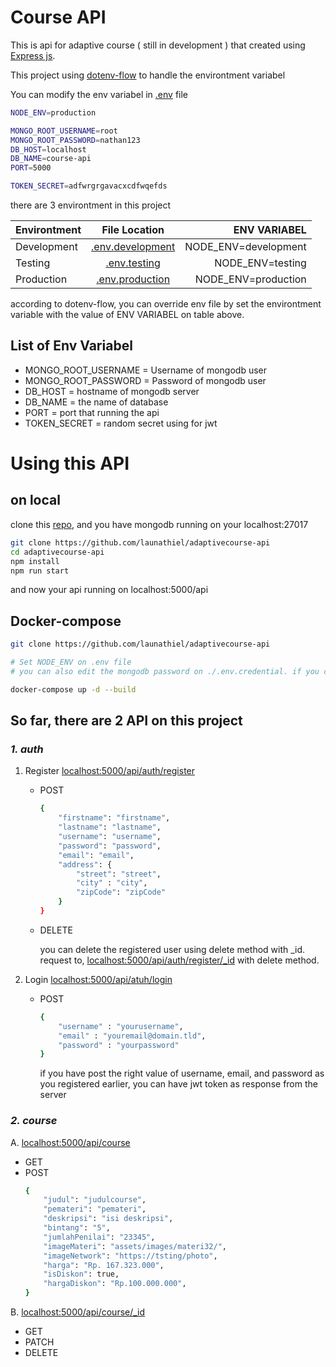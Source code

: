 # Course API

This is api for adaptive course ( still in development ) that created using [Express js](https://www.npmjs.com/package/express).

This project using [dotenv-flow](https://www.npmjs.com/package/dotenv-flow) to handle the environtment variabel

You can modify the env variabel in [.env](./.env) file

```bash
NODE_ENV=production

MONGO_ROOT_USERNAME=root
MONGO_ROOT_PASSWORD=nathan123
DB_HOST=localhost
DB_NAME=course-api
PORT=5000

TOKEN_SECRET=adfwrgrgavacxcdfwqefds
```
there are 3 environtment in this project

| Environtment |             File Location              |       ENV VARIABEL   |
|--------------|:--------------------------------------:|---------------------:|
|  Development | [.env.development](./.env.development) | NODE_ENV=development |
|    Testing   | [.env.testing](./.env.testing)         | NODE_ENV=testing     |
|  Production  | [.env.production](./.env.production)   | NODE_ENV=production  |

according to dotenv-flow, you can override env file by set the environtment variable with the value of ENV VARIABEL on table above.

## List of Env Variabel
- MONGO_ROOT_USERNAME = Username of mongodb user
- MONGO_ROOT_PASSWORD = Password of mongodb user
- DB_HOST = hostname of mongodb server
- DB_NAME = the name of database
- PORT = port that running the api
- TOKEN_SECRET = random secret using for jwt

# Using this API
## on local
clone this [repo](https://github.com/launathiel/adaptivecourse-api), and you have mongodb running on your localhost:27017
```bash
git clone https://github.com/launathiel/adaptivecourse-api
cd adaptivecourse-api
npm install
npm run start
```
and now your api running on localhost:5000/api

## Docker-compose
```bash
git clone https://github.com/launathiel/adaptivecourse-api

# Set NODE_ENV on .env file
# you can also edit the mongodb password on ./.env.credential. if you change it, you must edit env variabel based on your NODE_ENV file

docker-compose up -d --build
```

## So far, there are 2 API on this project
### ***1. auth***

   1. Register [localhost:5000/api/auth/register](localhost:5000/api/auth/register)
       - POST
            ```bash
            {
                "firstname": "firstname",
                "lastname": "lastname",
                "username": "username",
                "password": "password",
                "email": "email",
                "address": {
                    "street": "street",
                    "city" : "city",
                    "zipCode": "zipCode"
                }
            }
            ````
       - DELETE 
  
            you can delete the registered user using delete method with _id. request to, [localhost:5000/api/auth/register/_id](localhost:5000/api/auth/register/_id) with delete method.

   2. Login [localhost:5000/api/atuh/login](localhost:5000/api/auth/register)
       - POST
            ```bash
            {
                "username" : "yourusername",
                "email" : "youremail@domain.tld",
                "password" : "yourpassword"
            }
            ```
            if you have post the right value of username, email, and password as you registered earlier, you can have jwt token as response from the server
### ***2. course***
A. [localhost:5000/api/course](localhost:5000/api/course)
- GET
- POST
    ```bash
    {
        "judul": "judulcourse",
        "pemateri": "pemateri",
        "deskripsi": "isi deskripsi",
        "bintang": "5",
        "jumlahPenilai": "23345",
        "imageMateri": "assets/images/materi32/",
        "imageNetwork": "https://tsting/photo",
        "harga": "Rp. 167.323.000",
        "isDiskon": true,
        "hargaDiskon": "Rp.100.000.000",
    }
    ```
  
B. [localhost:5000/api/course/_id](localhost:5000/api/course/_id)
- GET 
- PATCH
- DELETE

